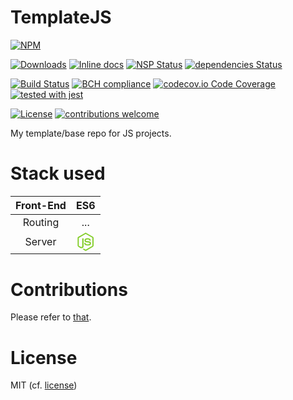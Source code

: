 # TemplateJS
[![NPM](https://nodei.co/npm/templatejs.png)](https://nodei.co/npm//)

[![Downloads](https://img.shields.io/npm/dm/templatejs.svg)](https://npmcharts.com/compare/templatejs?minimal=true)
[![Inline docs](http://inch-ci.org/github/Berkmann18/templatejs.svg?branch=master)](http://inch-ci.org/github/Berkmann18/templatejs)
[![NSP Status](https://nodesecurity.io/orgs/berkmann18/projects/a79c537b-fef5-49bf-bb4d-6953a1234fb3/badge)](https://nodesecurity.io/orgs/berkmann18/projects/a79c537b-fef5-49bf-bb4d-6953a1234fb3)
[![dependencies Status](https://david-dm.org/Berkmann18/templatejs/status.svg)](https://david-dm.org/Berkmann18/templatejs)
<!--Change to correct badge: [![Dependabot Status](https://api.dependabot.com/badges/status?host=github&identifier=115825259)](https://dependabot.com)-->
[![Build Status](https://travis-ci.org/Berkmann18/TemplateJS.svg?branch=master)](https://travis-ci.org/Berkmann18/TemplateJS)
[![BCH compliance](https://bettercodehub.com/edge/badge/Berkmann18/TemplateJS?branch=master)](https://bettercodehub.com/)
[![codecov.io Code Coverage](https://img.shields.io/codecov/c/github/Berkmann18/TemplateJS.svg?maxAge=2592000)](https://codecov.io/github/Berkmann18/TemplateJS?branch=master)
[![tested with jest](https://img.shields.io/badge/tested_with-jest-99424f.svg)](https://github.com/facebook/jest)
<!-- SauceLab badge -->
<!-- [![Sauce Test Status](https://saucelabs.com/buildstatus/Berkmann18/TemplateJS)](https://saucelabs.com/u/Berkmann18/TemplateJS) -->
<!-- [![Sauce Test Status](https://saucelabs.com/browser-matrix/Berkmann18/TemplateJS.svg)](https://saucelabs.com/u/Berkmann18/TemplateJS) -->
[![License](https://img.shields.io/npm/l/templatejs.svg)](https://www.npmjs.com/package/templatejs)
[![contributions welcome](https://img.shields.io/badge/contributions-welcome-brightgreen.svg?style=flat)](https://github.com/Berkmann18/TemplateJS/issues)

My template/base repo for JS projects.

# Stack used
Front-End| ES6
:-----:|:-----:
Routing|...
Server|<svg viewBox="0 0 128 128"><path fill="#83CD29" d="M112.771 30.334l-44.097-25.605c-2.781-1.584-6.402-1.584-9.205 0l-44.568 25.605c-2.87 1.651-4.901 4.754-4.901 8.073v51.142c0 3.319 2.084 6.423 4.954 8.083l11.775 6.688c5.628 2.772 7.617 2.772 10.178 2.772 8.333 0 13.093-5.039 13.093-13.828v-50.49c0-.713-.371-1.774-1.071-1.774h-5.623c-.712 0-2.306 1.061-2.306 1.773v50.49c0 3.896-3.524 7.773-10.11 4.48l-12.167-7.013c-.424-.23-.723-.693-.723-1.181v-51.142c0-.482.555-.966.982-1.213l44.424-25.561c.415-.235 1.025-.235 1.439 0l43.882 25.555c.42.253.272.722.272 1.219v51.142c0 .488.183.963-.232 1.198l-44.086 25.576c-.378.227-.847.227-1.261 0l-11.307-6.749c-.341-.198-.746-.269-1.073-.086-3.146 1.783-3.726 2.02-6.677 3.043-.726.253-1.797.692.41 1.929l14.798 8.754c1.417.82 3.027 1.246 4.647 1.246 1.642 0 3.25-.426 4.667-1.246l43.885-25.582c2.87-1.672 4.23-4.764 4.23-8.083v-51.142c0-3.319-1.36-6.414-4.229-8.073zM77.91 81.445c-11.726 0-14.309-3.235-15.17-9.066-.1-.628-.633-1.379-1.272-1.379h-5.731c-.709 0-1.279.86-1.279 1.566 0 7.466 4.059 16.512 23.453 16.512 14.039 0 22.088-5.455 22.088-15.109 0-9.572-6.467-12.084-20.082-13.886-13.762-1.819-15.16-2.738-15.16-5.962 0-2.658 1.184-6.203 11.374-6.203 9.105 0 12.461 1.954 13.842 8.091.118.577.645.991 1.24.991h5.754c.354 0 .692-.143.94-.396.24-.272.367-.613.335-.979-.891-10.568-7.912-15.493-22.112-15.493-12.631 0-20.166 5.334-20.166 14.275 0 9.698 7.497 12.378 19.622 13.577 14.505 1.422 15.633 3.542 15.633 6.395 0 4.955-3.978 7.066-13.309 7.066z"></path></svg>
# Contributions
Please refer to [that](.github/CONTRIBUTING.md).

# License
MIT (cf. [license](LICENSE))
